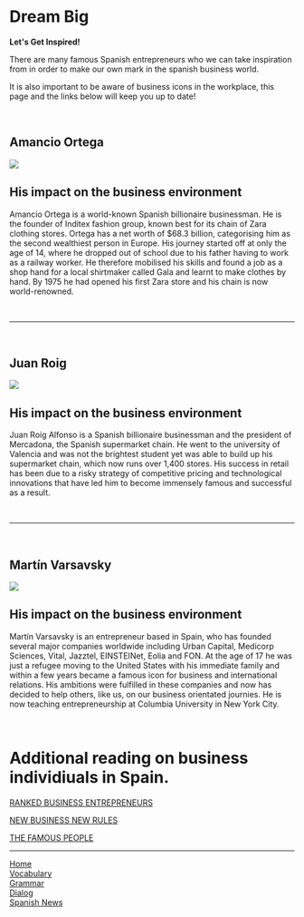 <h1>Dream Big</h1>
<p><strong> Let's Get Inspired!</strong></p>
<p>There are many famous Spanish entrepreneurs who we can take inspiration from in order to make our own mark in the spanish business world.</p>
<p>It is also important to be aware of business icons in the workplace, this page and the links below will keep you up to date!</p>
<p>&nbsp;</p>
<div>
<div>
<h2><strong>Amancio Ortega</strong></h2>
<img src="https://specials-images.forbesimg.com/imageserve/5c76b94131358e35dd27748e/416x416.jpg?background=000000&amp;cropX1=549&amp;cropX2=1878&amp;cropY1=275&amp;cropY2=1604" /></div>
<div>
<h2><strong><strong>His impact on the business environment</strong></strong></h2>
<p>Amancio Ortega is a world-known Spanish billionaire businessman. He is the founder of Inditex fashion group, known best for its chain of Zara clothing stores. Ortega has a net worth of $68.3 billion, categorising him as the second wealthiest person in Europe. His journey started off at only the age of 14, where he dropped out of school due to his father having to work as a railway worker. He therefore mobilised his skills and found a job as a shop hand for a local shirtmaker called Gala and learnt to make clothes by hand. By 1975 he had opened his first Zara store and his chain is now world-renowned.</p>
</div>
</div>
<p>&nbsp;</p>
<hr />
<p>&nbsp;</p>
<div>
<div>
<h2><strong>Juan Roig</strong></h2>
<img src="https://e00-lab-elmundo.uecdn.es/los-mas-ricos/images/portraits/big/juan-roig-alfonso.jpg" /></div>
<div>
<h2><strong>His impact on the business environment</strong></h2>
<p>Juan Roig Alfonso is a Spanish billionaire businessman and the president of Mercadona, the Spanish supermarket chain. He went to the university of Valencia and was not the brightest student yet was able to build up his supermarket chain, which now runs over 1,400 stores. His success in retail has been due to a risky strategy of competitive pricing and technological innovations that have led him to become immensely famous and successful as a result.</p>
</div>
</div>
<p>&nbsp;</p>
<hr />
<p>&nbsp;</p>
<div>
<div>
<h2><strong>Martín Varsavsky</strong></h2>
<img src="https://upload.wikimedia.org/wikipedia/commons/thumb/c/ca/RetratoMartinVarsavsky.jpg/220px-RetratoMartinVarsavsky.jpg" /></div>
<div>
<h2><strong>His impact on the business environment</strong></h2>
<p>Martín Varsavsky is an entrepreneur based in Spain, who has founded several major companies worldwide including Urban Capital, Medicorp Sciences, Vital, Jazztel, EINSTEINet, Eolia and FON. At the age of 17 he was just a refugee moving to the United States with his immediate family and within a few years became a famous icon for business and international relations. His ambitions were fulfilled in these companies and now has decided to help others, like us, on our business orientated journies. He is now teaching entrepreneurship at Columbia University in New York City.</p>
</div>
</div>
<p>&nbsp;</p>

<p><h1>Additional reading on business individiuals in Spain.</h1></p>
<p><a href="https://www.ranker.com/list/famous-entrepreneurs-from-spain/reference"> RANKED BUSINESS ENTREPRENEURS </a></p>
<p><a href="https://www.lexington.es/en/blog/young-successful-spanish-entrepreneurs"> NEW BUSINESS NEW RULES </a></p>
 <p> <a href="https://www.thefamouspeople.com/spanish-business-people.php"> THE FAMOUS PEOPLE </a></p>



<hr>

  
  <p>
 <a href="index.html">Home</a><br />
 <a href="page2.html">Vocabulary</a><br />
 <a href="page3.html">Grammar</a><br />
<a href="page4.html">Dialog</a><br />
<a href="page5.html">Spanish News</a>
</p>

